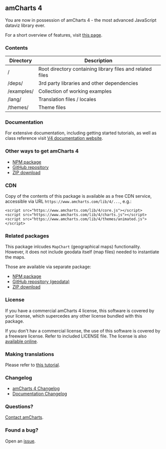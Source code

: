 ## amCharts 4

You are now in possession of amCharts 4 - the most advanced JavaScript dataviz
library ever.

For a short overview of features, visit [this page](https://www.amcharts.com/v4).


### Contents

|Directory|Description|
|---------|-----------|
|/|Root directory containing library files and related files|
|/deps/|3rd party libraries and other dependencies|
|/examples/|Collection of working examples|
|/lang/|Translation files / locales|
|/themes/|Theme files|


### Documentation

For extensive documentation, including getting started tutorials, as well
as class reference visit [V4 documentation website](https://www.amcharts.com/docs/v4).


### Other ways to get amCharts 4

* [NPM package](https://www.npmjs.com/package/@amcharts/amcharts4)
* [GitHub repository](https://github.com/amcharts/amcharts4)
* [ZIP download](https://www.amcharts.com/download/download-v4/)


### CDN

Copy of the contents of this package is available as a free CDN service,
accessible via URL `https://www.amcharts.com/lib/4/...`, e.g.:

```
<script src="https://www.amcharts.com/lib/4/core.js"></script>
<script src="https://www.amcharts.com/lib/4/charts.js"></script>
<script src="https://www.amcharts.com/lib/4/themes/animated.js"></script>
```


### Related packages

This package inlcudes `MapChart` (geographical maps) functionality. However,
it does not include geodata itself (map files) needed to instantiate the maps.

Those are available via separate package:

* [NPM package](https://www.npmjs.com/package/@amcharts/amcharts4-geodata)
* [GitHub repository (geodata)](https://github.com/amcharts/amcharts4-geodata)
* [ZIP download](https://www.amcharts.com/download/download-v4/)


### License

If you have a commercial amCharts 4 license, this software is covered by your
license, which supercedes any other license bundled with this package.

If you don't hav a commercial license, the use of this software is covered by
a freeware license. Refer to included LICENSE file. The license is also
[available online](https://github.com/amcharts/amcharts4/blob/master/dist/script/LICENSE).


### Making translations

Please refer to [this tutorial](https://www.amcharts.com/docs/v4/tutorials/creating-translations/).


### Changelog

* [amCharts 4 Changelog](https://github.com/amcharts/amcharts4/blob/master/dist/script/CHANGELOG.md)
* [Documentation Changelog](https://www.amcharts.com/docs/v4/changelog/)


### Questions?

[Contact amCharts](mailto:contact@amcharts.com).


### Found a bug?

Open an [issue](https://github.com/amcharts/amcharts4/issues).
